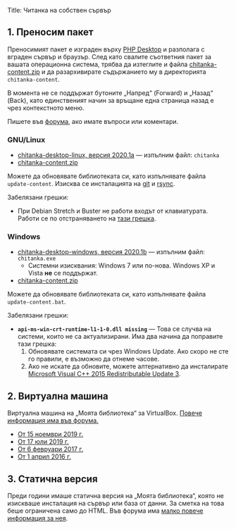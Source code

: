 Title: Читанка на собствен сървър

## 1. Преносим пакет

Преносимият пакет е изграден върху [PHP Desktop](https://github.com/cztomczak/phpdesktop) и разполага с вграден сървър и браузър. След като свалите съответния пакет за вашата операционна система, трябва да изтеглите и файла [chitanka-content.zip](https://download.chitanka.info/chitanka-content.torrent) и да разархивирате съдържанието му в директорията `chitanka-content`.

В момента не се поддържат бутоните „Напред“ (Forward) и „Назад“ (Back), като единственият начин за връщане една страница назад е чрез контекстното меню.

Пишете във [форума](https://forum.chitanka.info/chitanka-standalone-edition-t6309.html), ако имате въпроси или коментари.

### GNU/Linux

- [chitanka-desktop-linux, версия 2020.1a](https://download.chitanka.info/chitanka-desktop-linux-v2020.1a.tgz) — изпълним файл: `chitanka`
- [chitanka-content.zip](https://download.chitanka.info/chitanka-content.torrent)

Можете да обновявате библиотеката си, като изпълнявате файла `update-content`. Изисква се инсталацията на [git](https://en.wikipedia.org/wiki/Git) и [rsync](https://en.wikipedia.org/wiki/Rsync).

Забелязани грешки:

- При Debian Stretch и Buster не работи входът от клавиатурата. Работи се по отстраняването на [тази грешка](https://github.com/cztomczak/phpdesktop/issues/269).


### Windows

- [chitanka-desktop-windows, версия 2020.1b](https://download.chitanka.info/chitanka-desktop-windows-v2020.1b.zip) — изпълним файл: `chitanka.exe`
    - Системни изисквания: Windows 7 или по-нова. Windows XP и Vista **не** се поддържат.
- [chitanka-content.zip](https://download.chitanka.info/chitanka-content.torrent)

Можете да обновявате библиотеката си, като изпълнявате файла `update-content.bat`.

Забелязани грешки:

- **`api-ms-win-crt-runtime-l1-1-0.dll missing`** — Това се случва на системи, които не са актуализирани. Има два начина да поправите тази грешка:
    1. Обновявате системата си чрез Windows Update. Ако скоро не сте го правили, е възможно да отнеме часове.
    2. Ако не искате да обновите, можете алтернативно да инсталирате [Microsoft Visual C++ 2015 Redistributable Update 3](https://www.microsoft.com/en-us/download/details.aspx?id=53840).


## 2. Виртуална машина

Виртуална машина на „Моята библиотека“ за VirtualBox. [Повече информация има във форума.](http://forum.chitanka.info/my-library-on-virtual-machine-t3949.html)

- [От 15 ноември 2019 г.](https://github.com/chitanka/sites-files/raw/master/chitanka15112019.torrent)
- [От 17 юли 2019 г.](https://github.com/tonywoolf/chitanka/raw/master/chitanka17.07.2019.torrent)
- [От 6 февруари 2017 г.](https://github.com/chitanka/sites-files/raw/master/chitanka.06.02.2017.torrent)
- [От 1 април 2016 г.](https://github.com/chitanka/sites-files/raw/master/chitanka.01.04.2016.torrent)


## 3. Статична версия

Преди години имаше статична версия на „Моята библиотека“, която не изискваше инсталация на сървър или база от данни. За сметка на това беше ограничена само до HTML. Във форума има [малко повече информация за нея](http://forum.chitanka.info/static-version-t1517.html).
